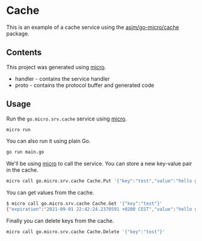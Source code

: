 # Cache

This is an example of a cache service using the [asim/go-micro/cache][1] package.

## Contents

This project was generated using [micro][2].

* handler - contains the service handler
* proto - contains the protocol buffer and generated code

## Usage

Run the `go.micro.srv.cache` service using [micro][2].

```bash
micro run
```

You can also run it using plain Go.

```bash
go run main.go
```

We'll be using [micro][2] to call the service. You can store a new key-value
pair in the cache.

```bash
micro call go.micro.srv.cache Cache.Put '{"key":"test","value":"hello go-micro","duration":"12h"}'
```

You can get values from the cache.

```bash
$ micro call go.micro.srv.cache Cache.Get '{"key":"test"}'
{"expiration":"2021-09-01 22:42:24.2370591 +0200 CEST","value":"hello go-micro"}
```

Finally you can delete keys from the cache.

```bash
micro call go.micro.srv.cache Cache.Delete '{"key":"test"}'
```

[1]: https://github.com/asim/go-micro/tree/master/cache
[2]: https://github.com/asim/go-micro/tree/master/cmd/micro
